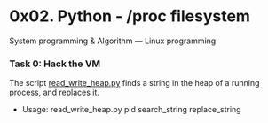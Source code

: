 # 0x02. Python - /proc filesystem

System programming & Algorithm ― Linux programming

### Task 0: Hack the VM

The script [read_write_heap.py](read_write_heap.py) finds a string in the heap of a running process, and replaces it.

- Usage: read_write_heap.py pid search_string replace_string
